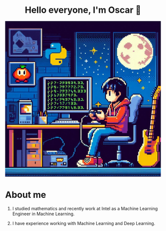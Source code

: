 <h1 align="center">Hello everyone, I'm Oscar 👋</h1>

![image](imagen4.jpeg)

# About me

1. I studied mathematics and recently work at Intel as a Machine Learning Engineer in Machine Learning.

2. I have experience working with Machine Learning and Deep Learning.